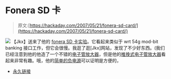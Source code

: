 # Fonera SD 卡

> 原文:[https://hackaday.com/2007/05/21/fonera-sd-card/](https://hackaday.com/2007/05/21/fonera-sd-card/)

![](../Images/13fa860241aa95eea7f7011f4528a926.png)
【Jkx】送来了他的 [fonera SD 卡实验](http://www.larsen-b.com/Article/262.html)。它看起来类似于 wrt 54g mod-bit banking 接口工作，但它会很慢。我逛了逛[Jkx]网站，发现了不少好东西。(我们已经注意到他的他造了一个不错的[电子管放大器](http://www.larsen-b.com/Article/233.html)，但是他的[推挽式电子管放大器](http://www.larsen-b.com/Article/255.html)看起来非常有趣。哦，他的[简单的负电源](http://www.larsen-b.com/Article/230.html)可以证明是方便的，

*   [永久链接](http://www.larsen-b.com/Article/262.html)